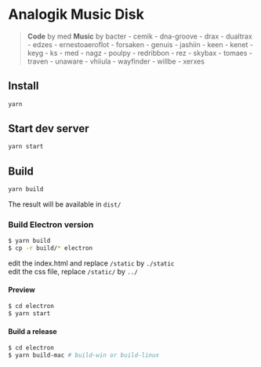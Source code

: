 # Analogik Music Disk

> **Code** by med
> **Music** by
    bacter - cemik - dna-groove - drax - dualtrax - edzes - ernestoaeroflot - forsaken - genuis - jashiin - keen - kenet - keyg - ks - med - nagz - poulpy - redribbon - rez - skybax - tomaes - traven - unaware - vhiiula - wayfinder - willbe - xerxes

## Install

```bash
yarn
```

## Start dev server

```bash
yarn start
```

## Build

```bash
yarn build
```

The result will be available in `dist/`

### Build Electron version

```bash
$ yarn build
$ cp -r build/* electron
```

edit the index.html and replace `/static` by `./static`   
edit the css file, replace `/static/` by `../`

#### Preview 

```bash
$ cd electron
$ yarn start
```

#### Build a release

```bash
$ cd electron
$ yarn build-mac # build-win or build-linux
```